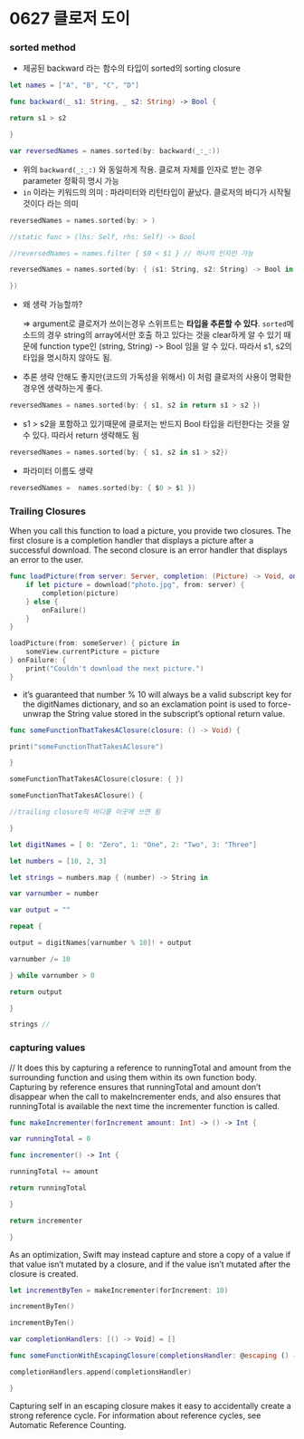 # 0627 클로저 도이

### sorted method

- 제공된 backward 라는 함수의 타입이 sorted의 sorting closure

```swift
let names = ["A", "B", "C", "D"]

func backward(_ s1: String, _ s2: String) -> Bool {

return s1 > s2

}

var reversedNames = names.sorted(by: backward(_:_:))
```

- 위의 `backward(_:_:)` 와 동일하게 작용. 클로져 자체를 인자로 받는 경우 parameter 정확히 명시 가능
- `in` 이라는 키워드의 의미 : 파라미터와 리턴타입이 끝났다. 클로저의 바디가 시작될 것이다 라는 의미

```swift
reversedNames = names.sorted(by: > )

//static func > (lhs: Self, rhs: Self) -> Bool

//reversedNames = names.filter { $0 < $1 } // 하나의 인자만 가능

reversedNames = names.sorted(by: { (s1: String, s2: String) -> Bool in return s1 > s2

})
```

- 왜 생략 가능할까?

    ⇒ argument로 클로저가 쓰이는경우 스위프트는 **타입을 추론할 수 있다**. `sorted`메소드의 경우 string의 array에서만 호출 하고 있다는 것을 clear하게 알 수 있기 때문에 function type인 (string, String) -> Bool 임을 알 수 있다. 따라서 s1, s2의 타입을 명시하지 않아도 됨.

- 추론 생략 안해도 좋지만(코드의 가독성을 위해서) 이 처럼 클로저의 사용이 명확한 경우엔 생략하는게 좋다.

```swift
reversedNames = names.sorted(by: { s1, s2 in return s1 > s2 })
```

- s1 > s2을 포함하고 있기때문에 클로저는 반드지 Bool 타입을 리턴한다는 것을 알 수 있다. 따라서 return 생략해도 됨

```swift
reversedNames = names.sorted(by: { s1, s2 in s1 > s2})
```

- 파라미터 이름도 생략

```swift
reversedNames =  names.sorted(by: { $0 > $1 })
```

### Trailing Closures

When you call this function to load a picture, you provide two closures. The first closure is a completion handler that displays a picture after a successful download. The second closure is an error handler that displays an error to the user.

```swift
func loadPicture(from server: Server, completion: (Picture) -> Void, onFailure: () -> Void) {
    if let picture = download("photo.jpg", from: server) {
        completion(picture)
    } else {
        onFailure()
    }
}

loadPicture(from: someServer) { picture in
    someView.currentPicture = picture
} onFailure: {
    print("Couldn't download the next picture.")
}
```

- it’s guaranteed that number % 10 will always be a valid subscript key for the digitNames dictionary, and so an exclamation point is used to force-unwrap the String value stored in the subscript’s optional return value.

```swift
func someFunctionThatTakesAClosure(closure: () -> Void) {

print("someFunctionThatTakesAClosure")

}

someFunctionThatTakesAClosure(closure: { })

someFunctionThatTakesAClosure() {

//trailing closure의 바디를 이곳에 쓰면 됨

}

let digitNames = [ 0: "Zero", 1: "One", 2: "Two", 3: "Three"]

let numbers = [10, 2, 3]

let strings = numbers.map { (number) -> String in

var varnumber = number

var output = ""

repeat {

output = digitNames[varnumber % 10]! + output

varnumber /= 10

} while varnumber > 0

return output

}

strings // 
```

### capturing values

// It does this by capturing a reference to runningTotal and amount from the surrounding function and using them within its own function body. Capturing by reference ensures that runningTotal and amount don’t disappear when the call to makeIncrementer ends, and also ensures that runningTotal is available the next time the incrementer function is called.

```swift
func makeIncrementer(forIncrement amount: Int) -> () -> Int {

var runningTotal = 0

func incrementer() -> Int {

runningTotal += amount

return runningTotal

}

return incrementer

}
```

As an optimization, Swift may instead capture and store a copy of a value if that value isn’t mutated by a closure, and if the value isn’t mutated after the closure is created.

```swift
let incrementByTen = makeIncrementer(forIncrement: 10)

incrementByTen()

incrementByTen()

var completionHandlers: [() -> Void] = []

func someFunctionWithEscapingClosure(completionsHandler: @escaping () -> Void) {

completionHandlers.append(completionsHandler)

}
```

Capturing self in an escaping closure makes it easy to accidentally create a strong reference cycle. For information about reference cycles, see Automatic Reference Counting.